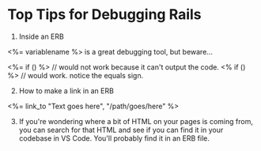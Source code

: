 # Top Tips for Debugging Rails

1) Inside an ERB

<%= variablename  %> is a great debugging tool, but beware...

<%= if ()   %> // would not work because it can't output the code.
<% if ()   %> // would work. notice the equals sign.

2) How to make a link in an ERB

<%= link_to "Text goes here", "/path/goes/here" %>

3) If you're wondering where a bit of HTML on your pages is coming from, 
you can search for that HTML and see if you can find it in your codebase in VS Code. 
You'll probably find it in an ERB file.

